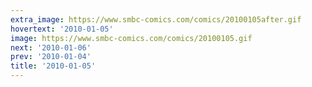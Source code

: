 ```yaml
---
extra_image: https://www.smbc-comics.com/comics/20100105after.gif
hovertext: '2010-01-05'
image: https://www.smbc-comics.com/comics/20100105.gif
next: '2010-01-06'
prev: '2010-01-04'
title: '2010-01-05'
---
```

